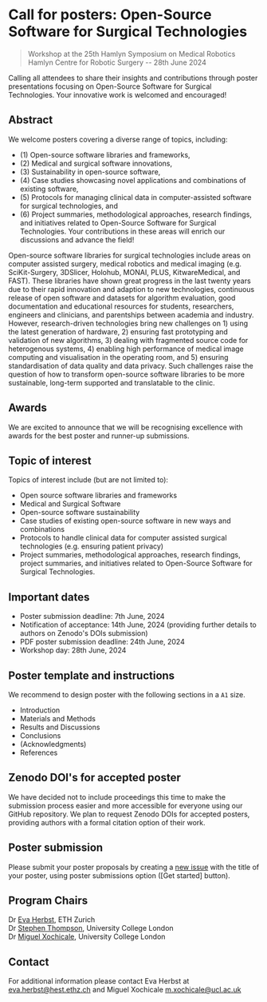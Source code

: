 # Call for posters: Open-Source Software for Surgical Technologies
> Workshop at the 25th Hamlyn Symposium on Medical Robotics     
> Hamlyn Centre for Robotic Surgery -- 28th June 2024

Calling all attendees to share their insights and contributions through poster presentations focusing on Open-Source Software for Surgical Technologies. Your innovative work is welcomed and encouraged!

## Abstract
We welcome posters covering a diverse range of topics, including:
* (1) Open-source software libraries and frameworks, 
* (2) Medical and surgical software innovations,
* (3) Sustainability in open-source software,
* (4) Case studies showcasing novel applications and combinations of existing software,
* (5) Protocols for managing clinical data in computer-assisted software for surgical technologies, and 
* (6) Project summaries, methodological approaches, research findings, and initiatives related to Open-Source Software for Surgical Technologies.
Your contributions in these areas will enrich our discussions and advance the field!

Open-source software libraries for surgical technologies include areas on computer assisted surgery, medical robotics and medical imaging (e.g. SciKit-Surgery, 3DSlicer, Holohub, MONAI, PLUS, KitwareMedical, and FAST). These libraries have shown great progress in the last twenty years due to their rapid innovation and adaption to new technologies, continuous release of open software and datasets for algorithm evaluation, good documentation and educational resources for students, researchers, engineers and clinicians, and parentships between academia and industry. However, research-driven technologies bring new challenges on 1) using the latest generation of hardware, 2) ensuring fast prototyping and validation of new algorithms, 3) dealing with fragmented source code for heterogenous systems, 4) enabling high performance of medical image computing and visualisation in the operating room, and 5) ensuring standardisation of data quality and data privacy. Such challenges raise the question of how to transform open-source software libraries to be more sustainable, long-term supported and translatable to the clinic. 

## Awards
We are excited to announce that we will be recognising excellence with awards for the best poster and runner-up submissions. 

## Topic of interest
Topics of interest include (but are not limited to):
* Open source software libraries and frameworks
* Medical and Surgical Software
* Open-source software sustainability
* Case studies of existing open-source software in new ways and combinations
* Protocols to handle clinical data for computer assisted surgical technologies (e.g. ensuring patient privacy)
* Project summaries, methodological approaches, research findings, project summaries, and initiatives related to Open-Source Software for Surgical Technologies.

## Important dates
* Poster submission deadline: 7th June, 2024
* Notification of acceptance: 14th June, 2024 (providing further details to authors on Zenodo's DOIs submission)
* PDF poster submission deadline: 24th June, 2024
* Workshop day: 28th June, 2024

## Poster template and instructions
We recommend to design poster with the following sections in a `A1` size. 
* Introduction
* Materials and Methods
* Results and Discussions
* Conclusions
* (Acknowledgments)
* References

## Zenodo DOI's for accepted poster
We have decided not to include proceedings this time to make the submission process easier and more accessible for everyone using our GitHub repository. 
We plan to request Zenodo DOIs for accepted posters, providing authors with a formal citation option of their work.

## Poster submission
Please submit your poster proposals by creating a [new issue](https://github.com/oss-for-surgtech/workshop-hamlyn2024/issues/new/choose) with the title of your poster, using poster submissions option ([Get started] button).

## Program Chairs
Dr [Eva Herbst](https://evaherbst.github.io/personal_website/), ETH Zurich   
Dr [Stephen Thompson](https://mxochicale.github.io/), University College London   
Dr [Miguel Xochicale](https://mxochicale.github.io/), University College London    

## Contact 
For additional information please contact Eva Herbst at eva.herbst@hest.ethz.ch and Miguel Xochicale m.xochicale@ucl.ac.uk

